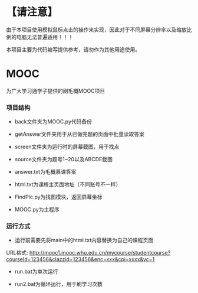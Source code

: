 # 【请注意】

由于本项目使用模拟鼠标点击的操作来实现，因此对于不同屏幕分辨率以及缩放比例的电脑无法普遍适用！！！

本项目主要为代码编写提供参考，请勿作为其他用途使用。

# MOOC

为广大学习通学子提供的刷毛概MOOC项目

### 项目结构

- back文件夹为MOOC.py代码备份

- getAnswer文件夹用于从已做完题的页面中批量读取答案

- screen文件夹为运行时的屏幕截图，用于找点

- source文件夹为题号1~20以及ABCDE截图

- answer.txt为毛概慕课答案

- html.txt为课程主页面地址（不同账号不一样）

- FindPic.py为找图模块，返回屏幕坐标

- MOOC.py为主程序

### 运行方式

- 运行前需要先将main中的html.txt内容替换为自己的课程页面

URL格式: http://mooc1.mooc.whu.edu.cn/mycourse/studentcourse?courseId=123456&clazzid=123456&enc=xxx&cpi=xxxx&vc=1

- run.bat为单次运行

- run2.bat为循环运行，用于刷学习次数
